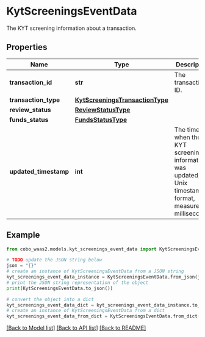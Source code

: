 # KytScreeningsEventData

The KYT screening information about a transaction.

## Properties

Name | Type | Description | Notes
------------ | ------------- | ------------- | -------------
**transaction_id** | **str** | The transaction ID. | 
**transaction_type** | [**KytScreeningsTransactionType**](KytScreeningsTransactionType.md) |  | 
**review_status** | [**ReviewStatusType**](ReviewStatusType.md) |  | 
**funds_status** | [**FundsStatusType**](FundsStatusType.md) |  | 
**updated_timestamp** | **int** | The time when the KYT screening information was updated, in Unix timestamp format, measured in milliseconds. | 

## Example

```python
from cobo_waas2.models.kyt_screenings_event_data import KytScreeningsEventData

# TODO update the JSON string below
json = "{}"
# create an instance of KytScreeningsEventData from a JSON string
kyt_screenings_event_data_instance = KytScreeningsEventData.from_json(json)
# print the JSON string representation of the object
print(KytScreeningsEventData.to_json())

# convert the object into a dict
kyt_screenings_event_data_dict = kyt_screenings_event_data_instance.to_dict()
# create an instance of KytScreeningsEventData from a dict
kyt_screenings_event_data_from_dict = KytScreeningsEventData.from_dict(kyt_screenings_event_data_dict)
```
[[Back to Model list]](../README.md#documentation-for-models) [[Back to API list]](../README.md#documentation-for-api-endpoints) [[Back to README]](../README.md)


